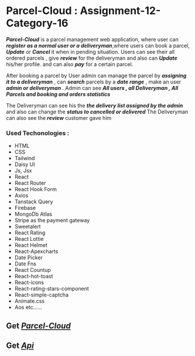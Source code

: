 # Parcel-Cloud : Assignment-12-Category-16

**_Parcel-Cloud_**  is a parcel management web application, where user can ***register as a normal user or a deliveryman***,where users can book a parcel, ***Update*** or ***Cancel*** it when in pending situation. Users can see their all ordered parcels , give ***review*** for the deliveryman and also can ***Update*** his/her profile. and can also ***pay*** for a certain parcel.

After booking a parcel by User admin can manage the parcel by ***assigning it to a deliveryman*** , can ***search*** parcels by a ***date range*** , make an user ***admin or deliveryman*** . Admin can see ***All users , all Deliveryman , All Parcels and booking and orders statistics***

The Deliveryman can see his the ***the delivery list assigned by the admin*** and also can change the ***status to cancelled or delivered***
The Deliveryman can also see the ***review*** customer gave him

### Used Techonologies :  

* HTML
* CSS
* Tailwind
* Daisy UI 
* Js, Jsx
* React
* React Router 
* React Hook Form
* Axios
* Tanstack Query
* Firebase 
* MongoDb Atlas
* Stripe as the payment gateway
* Sweetalert
* React Rating
* React Lottie
* React Helmet
* React-Apexcharts
* Date Picker
* Date Fns
* React Countup
* React-hot-toast
* React-icons
* React-rating-stars-component
* React-simple-captcha
* Animate.css
* Aos etc......


 ## Get [*_Parcel-Cloud_*](https://parcel-cloud.netlify.app/) 
 ## Get [*_Api_*](https://y-nu-two.vercel.app/) 
